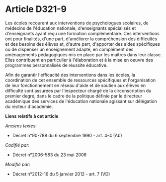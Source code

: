 # Article D321-9

Les écoles recourent aux interventions de psychologues scolaires, de médecins de l'éducation nationale, d'enseignants
spécialisés et d'enseignants ayant reçu une formation complémentaire. Ces interventions ont pour finalités, d'une part,
d'améliorer la compréhension des difficultés et des besoins des élèves et, d'autre part, d'apporter des aides spécifiques ou
de dispenser un enseignement adapté, en complément des aménagements pédagogiques mis en place par les maîtres dans leur
classe. Elles contribuent en particulier à l'élaboration et à la mise en oeuvre des programmes personnalisés de réussite
éducative. 

Afin de garantir l'efficacité des interventions dans les écoles, la coordination de cet ensemble de ressources spécifiques et
l'organisation de leur fonctionnement en réseau d'aide et de soutien aux élèves en difficulté sont assurées par l'inspecteur
chargé de la circonscription du premier degré, dans le cadre de la politique définie par               le directeur
académique des services de l'éducation nationale agissant sur délégation du recteur d'académie.

**Liens relatifs à cet article**

_Anciens textes_:

  - Décret n°90-788 du 6 septembre 1990 - art. 4-4 (Ab)

_Codifié par_:

  - Décret n°2006-583 du 23 mai 2006

_Modifié par_:

  - Décret n°2012-16 du 5 janvier 2012 - art. 7 (VD)
